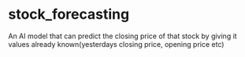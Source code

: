 # stock_forecasting
An AI model that can predict the closing price of that stock by giving it values already known(yesterdays closing price, opening price etc)
